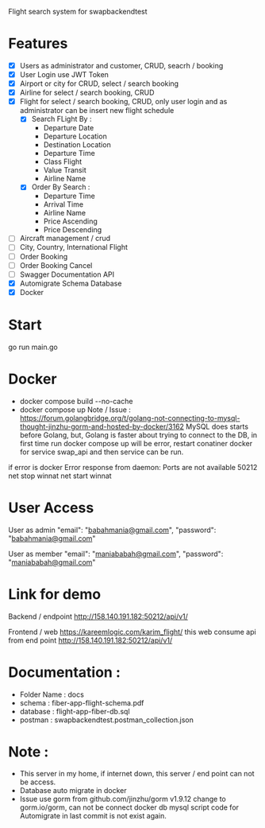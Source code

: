 Flight search system for swapbackendtest
# Features
- [X] Users as administrator and customer, CRUD, seacrh / booking
- [X] User Login use JWT Token
- [X] Airport or city for CRUD, select / search booking
- [X] Airline for select / search booking, CRUD
- [X] Flight for select / search booking, CRUD, only user login and as administrator can be insert new flight schedule
    - [X] Search FLight By :
        - Departure Date
        - Departure Location
        - Destination Location
        - Departure Time
        - Class Flight
        - Value Transit
        - Airline Name
    - [X] Order By Search :
        - Departure Time
        - Arrival Time
        - Airline Name
        - Price Ascending
        - Price Descending
- [ ] Aircraft management / crud
- [ ] City, Country, International Flight
- [ ] Order Booking
- [ ] Order Booking Cancel
- [ ] Swagger Documentation API
- [X] Automigrate Schema Database
- [X] Docker

# Start 
go run main.go

# Docker
- docker compose build --no-cache
- docker compose up
Note / Issue : 
https://forum.golangbridge.org/t/golang-not-connecting-to-mysql-thought-jinzhu-gorm-and-hosted-by-docker/3162
MySQL does starts before Golang, but, Golang is faster about trying to connect to the DB,
in first time run docker compose up will be error,
restart conatiner docker for service swap_api and then service can be run.

if error is docker Error response from daemon: Ports are not available 50212
net stop winnat
net start winnat


# User Access 
User as admin
"email": "babahmania@gmail.com",
"password": "babahmania@gmail.com"

User as member
"email": "maniababah@gmail.com",
"password": "maniababah@gmail.com"

# Link for demo
Backend / endpoint
http://158.140.191.182:50212/api/v1/


Frontend / web
https://kareemlogic.com/karim_flight/
this web consume api from end point http://158.140.191.182:50212/api/v1/

# Documentation :
- Folder Name : docs
- schema      : fiber-app-flight-schema.pdf
- database    : flight-app-fiber-db.sql
- postman     : swapbackendtest.postman_collection.json

# Note :
- This server in my home, if internet down, this server / end point can not be access.
- Database auto migrate in docker
- Issue use gorm from github.com/jinzhu/gorm v1.9.12 change to gorm.io/gorm, can not be connect docker db mysql
    script code for Automigrate in last commit is not exist again.